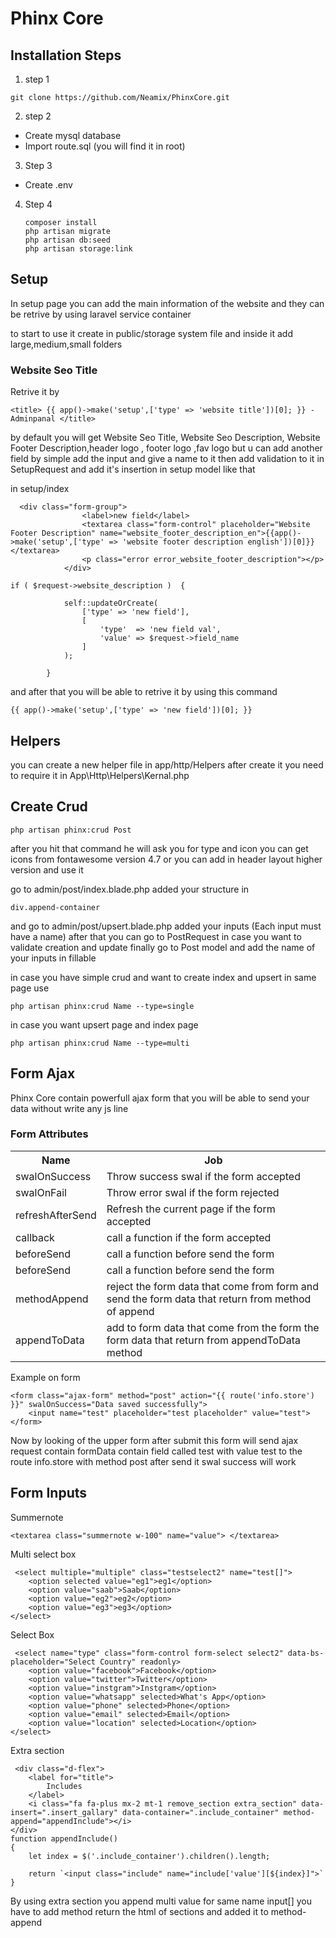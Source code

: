 <h1>Phinx Core</h1> 

<h2>Installation Steps</h2>

1) step 1
```
git clone https://github.com/Neamix/PhinxCore.git
```

2) step 2 

<ul>
    <li>Create mysql database</li>
    <li>Import route.sql (you will find it in root)</li>
</ul>

3) Step 3

<ul>
    <li>Create .env</li>
</ul>

4) Step 4

    ```
    composer install
    php artisan migrate
    php artisan db:seed
    php artisan storage:link
    ```
    
<h2>Setup</h2>

In setup page you can add the main information of the website and they can be retrive by using laravel service container

to start to use it create in public/storage system file and inside it add large,medium,small folders

<h3>Website Seo Title</h3>
Retrive it by

```
<title> {{ app()->make('setup',['type' => 'website title'])[0]; }} -  Adminpanal </title>
```
by default you will get  Website Seo Title, Website Seo Description, Website Footer Description,header logo , footer logo ,fav logo but u can add another field by simple add the input and give a name to it then add validation to it in SetupRequest and add it's insertion in setup model like that

in setup/index

```
  <div class="form-group">
                <label>new field</label>
                <textarea class="form-control" placeholder="Website Footer Description" name="website_footer_description_en">{{app()->make('setup',['type' => 'website footer description english'])[0]}}</textarea>
                <p class="error error_website_footer_description"></p>
            </div>
```

```
if ( $request->website_description )  {

            self::updateOrCreate(
                ['type' => 'new field'],
                [
                    'type'  => 'new field val',
                    'value' => $request->field_name
                ]
            );

        }

```

and after that you will be able to retrive it by using this command

```
{{ app()->make('setup',['type' => 'new field'])[0]; }}
```

<h2>Helpers</h2>
    
you can create a new helper file in app/http/Helpers after create it you need to require it in App\Http\Helpers\Kernal.php


<h2>Create Crud</h2>

```
php artisan phinx:crud Post
```

after you hit that command he will ask you for type and icon you can get icons from fontawesome version 4.7 or you can add in header layout higher version and use it 

go to admin/post/index.blade.php added your structure in 

```div.append-container```

and go to admin/post/upsert.blade.php added your inputs (Each input must have a name) after that you can go to PostRequest in case you want to validate creation and update finally go to Post model and add the name of your inputs in fillable

in case you have simple crud and want to create index and upsert in same page use 

```
php artisan phinx:crud Name --type=single
```

in case you want upsert page and index page

```
php artisan phinx:crud Name --type=multi
```


<h2>Form Ajax</h2>

Phinx Core contain powerfull ajax form that you will be able to send your data without write any js line 

<h3>Form Attributes</h3>

<table>
    <tr>
        <th>Name</th>
        <th>Job</th>
    </tr>
    <tr>
        <td>swalOnSuccess</td>
        <td>Throw success swal if the form accepted</td>
    </tr>
    <tr>
        <td>swalOnFail</td>
        <td>Throw error swal if the form rejected</td>
    </tr>
     <tr>
        <td>refreshAfterSend</td>
        <td>Refresh the current page if the form accepted</td>
    </tr>
     <tr>
        <td>callback</td>
        <td>call a function if the form accepted</td>
    </tr>
    <tr>
        <td>beforeSend</td>
        <td>call a function before send the form</td>
    </tr>
    <tr>
        <td>beforeSend</td>
        <td>call a function before send the form</td>
    </tr>
    <tr>
        <td>methodAppend</td>
        <td>reject the form data that come from form and send the form data that return from method of append </td>
    </tr>
    <tr>
        <td>appendToData</td>
        <td>add to form data that come from the form the form data that return from appendToData method</td>
    </tr>
</table>

Example on form

```
<form class="ajax-form" method="post" action="{{ route('info.store') }}" swalOnSuccess="Data saved successfully">
    <input name="test" placeholder="test placeholder" value="test">
</form>
```

Now by looking of the upper form after submit this form will send ajax request contain formData contain field called test  with value test to the route info.store with method post after send it swal success will work

<h2>Form Inputs</h2>

Summernote
```
<textarea class="summernote w-100" name="value"> </textarea>
```

Multi select box
```
 <select multiple="multiple" class="testselect2" name="test[]">
    <option selected value="eg1">eg1</option>
    <option value="saab">Saab</option>
    <option value="eg2">eg2</option>
    <option value="eg3">eg3</option>
</select> 
```


Select Box
```
 <select name="type" class="form-control form-select select2" data-bs-placeholder="Select Country" readonly>
    <option value="facebook">Facebook</option>
    <option value="twitter">Twitter</option>
    <option value="instgram">Instgram</option>
    <option value="whatsapp" selected>What's App</option>
    <option value="phone" selected>Phone</option>
    <option value="email" selected>Email</option>
    <option value="location" selected>Location</option>
</select>
```



Extra section

```
 <div class="d-flex">
    <label for="title">
        Includes
    </label>
    <i class="fa fa-plus mx-2 mt-1 remove_section extra_section" data-insert=".insert_gallary" data-container=".include_container" method-append="appendInclude"></i>
</div>
function appendInclude()
{
    let index = $('.include_container').children().length;

    return `<input class="include" name="include['value'][${index}]">`
}
```

By using extra section you append multi value for same name input[]  you have to add method return the html of sections and added it to method-append


